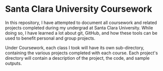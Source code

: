 # Santa Clara University Coursework

In this repository, I have attempted to document all coursework and related projects completed during my undergrad at Santa Clara University. While doing so, I have learned a lot about git, GitHub, and how these tools can be used to benefit personal and group projects.

Under Coursework, each class I took will have its own sub-directory, containing the various projects completed with each course. Each project's directory will contain a description of the project, the code, and sample outputs.
